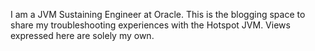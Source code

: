 I am a JVM Sustaining Engineer at Oracle. This is the blogging space to share my troubleshooting experiences with the Hotspot JVM. Views expressed here are solely my own.
